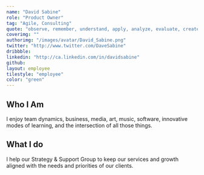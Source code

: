 ```yaml
---
name: "David Sabine"
role: "Product Owner"
tag: "Agile, Consulting"
quote: "observe, remember, understand, apply, analyze, evaluate, create"
coverimg: ""
authorimg: "/images/avatar/David_Sabine.png"
twitter: "http://www.twitter.com/DaveSabine"
dribbble: 
linkedin: "http://ca.linkedin.com/in/davidsabine"
github:
layout: employee
tilestyle: "employee"
color: "green"
---
```


## Who I Am

I enjoy team dynamics, business, media, art, music, software, innovative modes of learning, and the intersection of all those things.

## What I do

I help our Strategy & Support Group to keep our services and growth aligned with the needs and priorities of our clients.